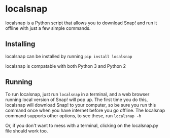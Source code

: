 # localsnap
localsnap is a Python script that allows you to download Snap! and run it offline with just a few simple commands.

## Installing
localsnap can be installed by running `pip install localsnap`

localsnap is compatable with both Python 3 and Python 2

## Running
To run localsnap, just run `localsnap` in a terminal, and a web browser running  local version of Snap! will pop up. The first time you do this, localsnap will download Snap! to your computer, so be sure you run this command once when you have internet before you go offline. The localsnap command supports other options, to see these, run `localsnap -h`

Or, if you don't want to mess with a terminal, clicking on the localsnap.py file should work too.
